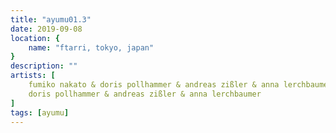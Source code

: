 ```yaml
---
title: "ayumu01.3"
date: 2019-09-08
location: {
    name: "ftarri, tokyo, japan"
}
description: ""
artists: [
    fumiko nakato & doris pollhammer & andreas zißler & anna lerchbaumer,
    doris pollhammer & andreas zißler & anna lerchbaumer
]
tags: [ayumu]
---
```

